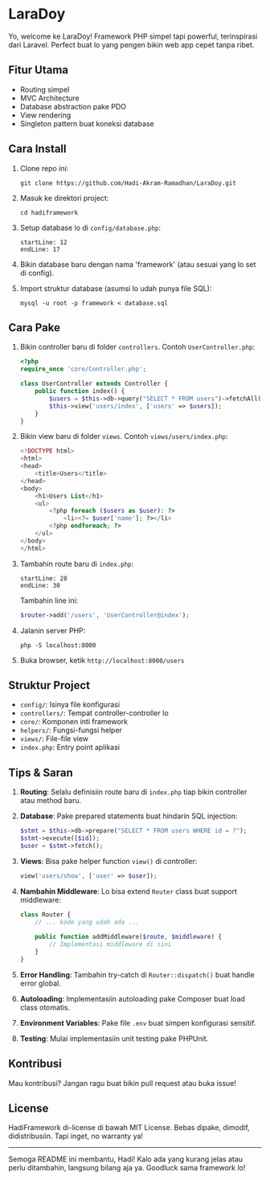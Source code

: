 # LaraDoy

Yo, welcome ke LaraDoy! Framework PHP simpel tapi powerful, terinspirasi dari Laravel. Perfect buat lo yang pengen bikin web app cepet tanpa ribet.

## Fitur Utama

- Routing simpel
- MVC Architecture
- Database abstraction pake PDO
- View rendering
- Singleton pattern buat koneksi database

## Cara Install

1. Clone repo ini:
   ```
   git clone https://github.com/Hadi-Akram-Ramadhan/LaraDoy.git
   ```

2. Masuk ke direktori project:
   ```
   cd hadiframework
   ```

3. Setup database lo di `config/database.php`:
   ```php:config/database.php
   startLine: 12
   endLine: 17
   ```

4. Bikin database baru dengan nama 'framework' (atau sesuai yang lo set di config).

5. Import struktur database (asumsi lo udah punya file SQL):
   ```
   mysql -u root -p framework < database.sql
   ```

## Cara Pake

1. Bikin controller baru di folder `controllers`. Contoh `UserController.php`:

   ```php
   <?php
   require_once 'core/Controller.php';

   class UserController extends Controller {
       public function index() {
           $users = $this->db->query("SELECT * FROM users")->fetchAll();
           $this->view('users/index', ['users' => $users]);
       }
   }
   ```

2. Bikin view baru di folder `views`. Contoh `views/users/index.php`:

   ```php
   <!DOCTYPE html>
   <html>
   <head>
       <title>Users</title>
   </head>
   <body>
       <h1>Users List</h1>
       <ul>
           <?php foreach ($users as $user): ?>
               <li><?= $user['name']; ?></li>
           <?php endforeach; ?>
       </ul>
   </body>
   </html>
   ```

3. Tambahin route baru di `index.php`:

   ```php:index.php
   startLine: 28
   endLine: 30
   ```

   Tambahin line ini:
   ```php
   $router->add('/users', 'UserController@index');
   ```

4. Jalanin server PHP:
   ```
   php -S localhost:8000
   ```

5. Buka browser, ketik `http://localhost:8000/users`

## Struktur Project

- `config/`: Isinya file konfigurasi
- `controllers/`: Tempat controller-controller lo
- `core/`: Komponen inti framework
- `helpers/`: Fungsi-fungsi helper
- `views/`: File-file view
- `index.php`: Entry point aplikasi

## Tips & Saran

1. **Routing**: Selalu definisiin route baru di `index.php` tiap bikin controller atau method baru.

2. **Database**: Pake prepared statements buat hindarin SQL injection:
   ```php
   $stmt = $this->db->prepare("SELECT * FROM users WHERE id = ?");
   $stmt->execute([$id]);
   $user = $stmt->fetch();
   ```

3. **Views**: Bisa pake helper function `view()` di controller:
   ```php
   view('users/show', ['user' => $user]);
   ```

4. **Nambahin Middleware**: Lo bisa extend `Router` class buat support middleware:
   ```php
   class Router {
       // ... kode yang udah ada ...
       
       public function addMiddleware($route, $middleware) {
           // Implementasi middleware di sini
       }
   }
   ```

5. **Error Handling**: Tambahin try-catch di `Router::dispatch()` buat handle error global.

6. **Autoloading**: Implementasiin autoloading pake Composer buat load class otomatis.

7. **Environment Variables**: Pake file `.env` buat simpen konfigurasi sensitif.

8. **Testing**: Mulai implementasiin unit testing pake PHPUnit.

## Kontribusi

Mau kontribusi? Jangan ragu buat bikin pull request atau buka issue!

## License

HadiFramework di-license di bawah MIT License. Bebas dipake, dimodif, didistribusiin. Tapi inget, no warranty ya!

---

Semoga README ini membantu, Hadi! Kalo ada yang kurang jelas atau perlu ditambahin, langsung bilang aja ya. Goodluck sama framework lo!
